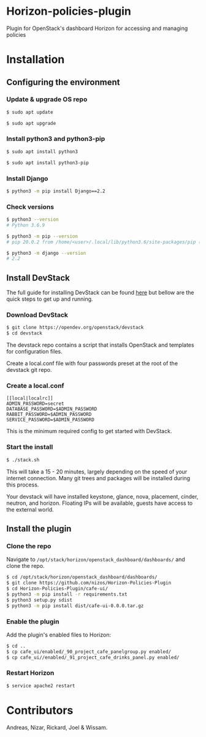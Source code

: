 # Horizon-policies-plugin
Plugin for OpenStack's dashboard Horizon for accessing and managing policies

# Installation

## Configuring the environment

### Update & upgrade OS repo
```Bash
$ sudo apt update
```

```Bash
$ sudo apt upgrade
```

### Install python3 and python3-pip
```Bash
$ sudo apt install python3
```

```Bash
$ sudo apt install python3-pip
```

### Install Django
```Bash
$ python3 -m pip install Django==2.2
```

### Check versions

```Bash
$ python3 --version
# Python 3.6.9
```

```Bash
$ python3 -m pip --version
# pip 20.0.2 from /home/<user>/.local/lib/python3.6/site-packages/pip (python 3.6)
```

```Bash
$ python3 -m django --version
# 2.2
```

## Install DevStack
The full guide for installing DevStack can be found [here](https://docs.openstack.org/devstack/train/) but bellow are the quick steps to get up and running.

### Download DevStack

```Bash
$ git clone https://opendev.org/openstack/devstack
$ cd devstack
```
The devstack repo contains a script that installs OpenStack and templates for configuration files.

Create a local.conf file with four passwords preset at the root of the devstack git repo.


### Create a local.conf
```Conf
[[local|localrc]]
ADMIN_PASSWORD=secret
DATABASE_PASSWORD=$ADMIN_PASSWORD
RABBIT_PASSWORD=$ADMIN_PASSWORD
SERVICE_PASSWORD=$ADMIN_PASSWORD
```
This is the minimum required config to get started with DevStack.


### Start the install

```Bash
$ ./stack.sh
```
This will take a 15 - 20 minutes, largely depending on the speed of your internet connection. Many git trees and packages will be installed during this process.

Your devstack will have installed keystone, glance, nova, placement, cinder, neutron, and horizon. Floating IPs will be available, guests have access to the external world.

## Install the plugin

### Clone the repo
Navigate to `/opt/stack/horizon/openstack_dashboard/dashboards/` and clone the repo.

```Bash
$ cd /opt/stack/horizon/openstack_dashboard/dashboards/
$ git clone https://github.com/nizos/Horizon-Policies-Plugin
$ cd Horizon-Policies-Plugin/cafe-ui/
$ python3 -m pip install -r requirements.txt
$ python3 setup.py sdist
$ python3 -m pip install dist/cafe-ui-0.0.0.tar.gz
```

### Enable the plugin
Add the plugin's enabled files to Horizon:
```Bash
$ cd ..
$ cp cafe_ui/enabled/_90_project_cafe_panelgroup.py enabled/
$ cp cafe_ui//enabled/_91_project_cafe_drinks_panel.py enabled/
```

### Restart Horizon
```Bash
$ service apache2 restart
```

# Contributors
Andreas, Nizar, Rickard, Joel & Wissam.
